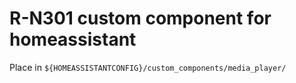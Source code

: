 # R-N301 custom component for homeassistant

Place in `${HOMEASSISTANTCONFIG}/custom_components/media_player/`
